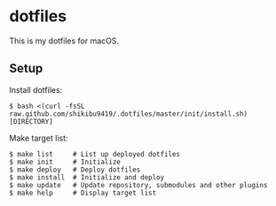 # dotfiles
This is my dotfiles for macOS.

## Setup

Install dotfiles:

```shell
$ bash <(curl -fsSL raw.github.com/shikibu9419/.dotfiles/master/init/install.sh) [DIRECTORY]
```

Make target list:

```shell
$ make list     # List up deployed dotfiles
$ make init     # Initialize
$ make deploy   # Deploy dotfiles
$ make install  # Initialize and deploy
$ make update   # Update repository, submodules and other plugins
$ make help     # Display target list
```

